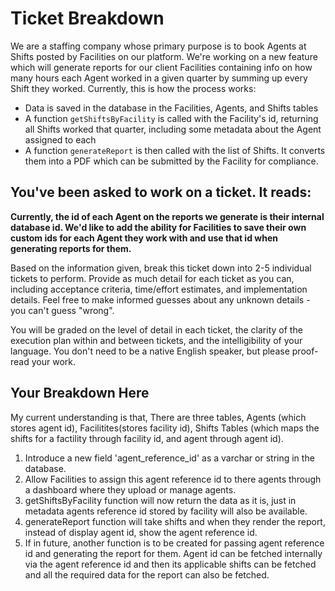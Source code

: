 # Ticket Breakdown
We are a staffing company whose primary purpose is to book Agents at Shifts posted by Facilities on our platform. We're working on a new feature which will generate reports for our client Facilities containing info on how many hours each Agent worked in a given quarter by summing up every Shift they worked. Currently, this is how the process works:

- Data is saved in the database in the Facilities, Agents, and Shifts tables
- A function `getShiftsByFacility` is called with the Facility's id, returning all Shifts worked that quarter, including some metadata about the Agent assigned to each
- A function `generateReport` is then called with the list of Shifts. It converts them into a PDF which can be submitted by the Facility for compliance.

## You've been asked to work on a ticket. It reads:

**Currently, the id of each Agent on the reports we generate is their internal database id. We'd like to add the ability for Facilities to save their own custom ids for each Agent they work with and use that id when generating reports for them.**


Based on the information given, break this ticket down into 2-5 individual tickets to perform. Provide as much detail for each ticket as you can, including acceptance criteria, time/effort estimates, and implementation details. Feel free to make informed guesses about any unknown details - you can't guess "wrong".


You will be graded on the level of detail in each ticket, the clarity of the execution plan within and between tickets, and the intelligibility of your language. You don't need to be a native English speaker, but please proof-read your work.

## Your Breakdown Here

My current understanding is that, There are three tables, Agents (which stores agent id), Facilitites(stores facility id), Shifts Tables (which maps the shifts for a factility through facility id, and agent through agent id).
1. Introduce a new field 'agent_reference_id' as a varchar or string in the database.
2. Allow Facilities to assign this agent reference id to there agents through a dashboard where they upload or manage agents.
3. getShiftsByFacility function will now return the data as it is, just in metadata agents reference id stored by facility will also be available.
4. generateReport function will take shifts and when they render the report, instead of display agent id, show the agent reference id.
5. If in future, another function is to be created for passing agent reference id and generating the report for them. Agent id can be fetched internally via the agent reference id and then its applicable shifts can be fetched and all the required data for the report can also be fetched.